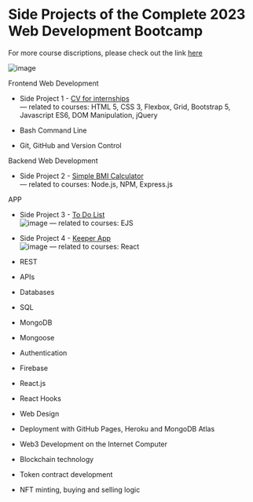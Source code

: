 # Side Projects of the Complete 2023 Web Development Bootcamp
For more course discriptions, please check out the link [here](https://www.udemy.com/course/the-complete-web-development-bootcamp/)

![image](https://user-images.githubusercontent.com/80885004/236389889-84ed8c57-e69f-428c-b5ea-fcaa222da50c.png)

Frontend Web Development
* Side Project 1 - [CV for internships](https://francescachen.github.io/theComplete2023WebDevelopmentBootcamp/internGremlinWorks/) <br>
— related to courses: HTML 5, CSS 3, Flexbox, Grid, Bootstrap 5, Javascript ES6, DOM Manipulation, jQuery

* Bash Command Line

* Git, GitHub and Version Control

Backend Web Development
* Side Project 2 - [Simple BMI Calculator](https://francescachen.github.io/theComplete2023WebDevelopmentBootcamp/simplebmicalculator/) <br>
— related to courses: Node.js, NPM, Express.js

APP
* Side Project 3 - [To Do List](https://github.com/Francescachen/theComplete2023WebDevelopmentBootcamp/tree/main/toDoListApp) <br>
![image](https://github.com/Francescachen/theComplete2023WebDevelopmentBootcamp/assets/80885004/3bfad405-b276-48a0-8542-e5d1efdcef54)
— related to courses: EJS

* Side Project 4 - [Keeper App](https://github.com/Francescachen/theComplete2023WebDevelopmentBootcamp/tree/main/reactKeeperApp) <br>
![image](![image](https://github.com/Francescachen/theComplete2023WebDevelopmentBootcamp/assets/80885004/262f4ea4-f132-4150-9a28-efdabb5c5134)
)
— related to courses: React

* REST

* APIs

* Databases

* SQL

* MongoDB

* Mongoose

* Authentication

* Firebase

* React.js

* React Hooks

* Web Design

* Deployment with GitHub Pages, Heroku and MongoDB Atlas

* Web3 Development on the Internet Computer

* Blockchain technology

* Token contract development

* NFT minting, buying and selling logic
